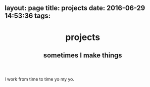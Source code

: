 layout: page
title: projects
date: 2016-06-29 14:53:36
tags:
---
<header class="article-header"><h1 class="article-title" itemprop="name">projects</h1><h2>sometimes I make things</h2></header>

I work from time to time yo my yo.